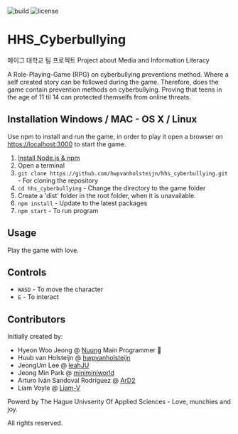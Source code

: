 ![build](https://img.shields.io/appveyor/build/caspervonb/node-browser-process.svg)
![license](https://img.shields.io/badge/license-MIT-green)
# HHS_Cyberbullying

헤이그 대학교 팀 프로젝트
Project about Media and Information Literacy

A Role-Playing-Game (RPG) on cyberbullying preventions method. Where a self created story can be followed during the game. Therefore, does the game contain prevention methods on cyberbullying. Proving that teens in the age of 11 til 14 can protected themselfs from online threats.


## Installation Windows / MAC - OS X / Linux

Use npm to install and run the game, in order to play it open a browser on <https://localhost:3000> to start the game.

1. [Install Node.js & npm](https://nodejs.org/en/download/package-manager/)
2. Open a terminal
3. `git clone https://github.com/hwpvanholsteijn/hhs_cyberbullying.git` - For cloning the repository
4. `cd hhs_cyberbullying` - Change the directory to the game folder
5. Create a 'dist' folder in the root folder, when it is unavailable.
6. `npm install` - Update to the latest packages
7. `npm start` - To run program

## Usage

Play the game with love.

## Controls

* `WASD` - To move the character
* `E` - To interact

## Contributors

Initially created by:

* Hyeon Woo Jeong @ [Nuung](https://github.com/Nuung/) Main Programmer :blue_heart:
* Huub van Holsteijn @ [hwpvanholsteijn](https://github.com/hwpvanholsteijn/)
* JeongUm Lee @ [leahJU](https://github.com/leahJU/)
* Jeong Min Park @ [miniminiworld](https://github.com/miniminiworld/)
* Arturo Iván Sandoval Rodríguez @ [ArD2](https://github.com/ArD2/)
* Liam Voyle @ [Liam-V](https://github.com/Liam-V/)

Powerd by The Hague Univserity Of Applied Sciences - Love, munchies and joy.

All rights reserved.
